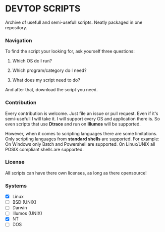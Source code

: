 # DEVTOP SCRIPTS
Archive of usefull and semi-usefull scripts.
Neatly packaged in one repository.

### Navigation
To find the script your looking for, ask yourself three questions:

1. Which OS do I run?

2. Which program/category do I need?

3. What does my script need to do?

And after that, download the script you need.

### Contribution
Every contribution is welcome. Just file an issue or pull request.
Even if it's semi-usefull I will take it. I will support every OS and application there is.
So even scripts that use **Dtrace** and run on **Illumos** will be supported.

However, when it comes to scripting languages there are some limitations.
Only scripting languages from **standard shells** are supported.
For example: On Windows only Batch and Powershell are supported.
On Linux/UNIX all POSIX compliant shells are supported.

### License
All scripts can have there own licenses, as long as there opensource!

### Systems
- [X] Linux
- [ ] BSD (UNIX)
- [ ] Darwin
- [ ] Illumos (UNIX)
- [X] NT
- [ ] DOS
